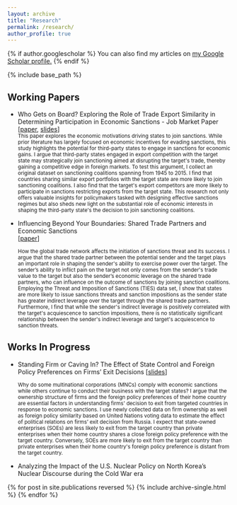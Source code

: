 ```yaml
---
layout: archive
title: "Research"
permalink: /research/
author_profile: true
---
```


{% if author.googlescholar %}
  You can also find my articles on <u><a href="{{author.googlescholar}}">my Google Scholar profile</a>.</u>
{% endif %}

{% include base_path %}
<h2>Working Papers</h2> 


<ul>
<li>Who Gets on Board? Exploring the Role of Trade Export Similarity in Determining Participation in Economic Sanctions - Job Market Paper [<a href="https://drive.google.com/file/d/1mpxQd_UWl55UzKtzsc89jLyVf1ty9EF6/preview">paper</a>, <a href="https://drive.google.com/file/d/1VQ1vC0HL5T8FK4SyAepXqi3e9e9ZyJEj/preview">slides</a>] </li>
<small> This paper explores the economic motivations driving states to join sanctions. While prior literature has largely focused on economic incentives for evading sanctions, this study highlights the potential for third-party states to engage in sanctions for economic gains. I argue that third-party states engaged in export competition with the target state may strategically join sanctioning aimed at disrupting the target's trade, thereby gaining a competitive edge in foreign markets. To test this argument, I collect an original dataset on sanctioning coalitions spanning from 1945 to 2015. I find that countries sharing similar export portfolios with the target state are more likely to join sanctioning coalitions. I also find that the target's export competitors are more likely to participate in sanctions restricting exports from the target state. This research not only offers valuable insights for policymakers tasked with designing effective sanctions regimes but also sheds new light on the substantial role of economic interests in shaping the third-party state's the decision to join sanctioning coalitions. </small>
</ul>

<ul>
<li>Influencing Beyond Your Boundaries: Shared Trade Partners and Economic Sanctions </li> [<a href="https://drive.google.com/file/d/12-ksTmFPiWjg9MoajdUKwXARulAzlsgN/preview">paper</a>] </li>
  
<small> How the global trade network affects the initiation of sanctions threat and its success. I argue that the shared trade partner between the potential sender and the target plays an important role in shaping the sender's ability to exercise power over the target. The sender’s ability to inflict pain on the target not only comes from the sender's trade value to the target but also the sender’s economic leverage on the shared trade partners, who can influence on the outcome of sanctions by joining sanction coalitions. Employing the Threat and Imposition of Sanctions (TIES) data set, I show that states are more likely to issue sanctions threats and sanction impositions as the sender state has greater indirect leverage over the target through the shared trade partners. Furthermore, I find that while the sender's indirect leverage is positively correlated with the target's acquiescence to sanction impositions, there is no statistically significant relationship between the sender's indirect leverage and target's acquiescence to sanction threats.</small>
</ul>



<p></p>

<h2> Works In Progress </h2> 
<ul>
<li> Standing Firm or Caving In? The Effect of State Control and Foreign Policy Preferences on Firms’ Exit Decisions [<a href="https://drive.google.com/file/d/1xOYZRaVjrt_7kwlK-Z5ZLVQbAfhd_M8n/preview">slides</a>]
  
 </li>

<small> Why do some multinational corporations (MNCs) comply with economic sanctions while others continue to conduct their business with the target states? I argue that the ownership structure of firms and the foreign policy preferences of their home country are essential factors in understanding firms' decision to exit from targeted countries in response to economic sanctions. I use newly collected data on firm ownership as well as foreign policy similarity based on United Nations voting data to estimate the effect of political relations on firms’ exit decision from Russia. I expect that state-owned enterprises (SOEs) are less likely to exit from the target country than private enterprises when their home country shares a close foreign policy preference with the target country. Conversely, SOEs are more likely to exit from the target country than private enterprises when their home country's foreign policy preference is distant from the target country.</small>
</ul>

<ul>
<li> Analyzing the Impact of the U.S. Nuclear Policy on North Korea’s Nuclear Discourse during the Cold War era
 </li>
</ul>

{% for post in site.publications reversed %}
  {% include archive-single.html %}
{% endfor %}
